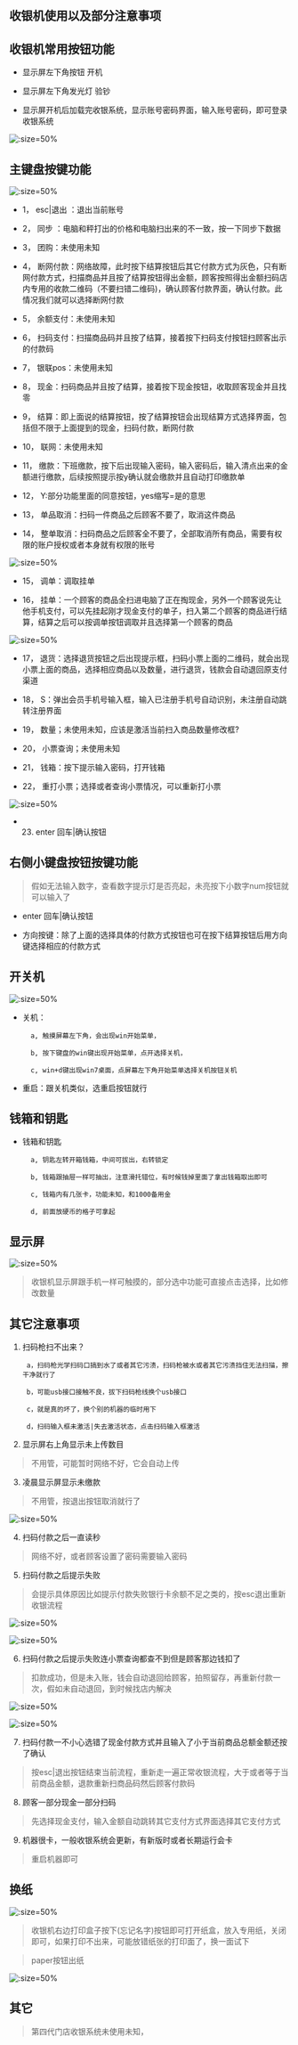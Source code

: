 ## 收银机使用以及部分注意事项

## 收银机常用按钮功能

* 显示屏左下角按钮  开机

* 显示屏左下角发光灯  验钞

* 显示屏开机后加载完收银系统，显示账号密码界面，输入账号密码，即可登录收银系统

![](https://gitee.com/GaloisFields/WORKFLOWS4COMPANY/raw/master/resources/pic/common/收银机登录.jpeg ':size=50%')

## 主键盘按键功能

![](https://gitee.com/GaloisFields/WORKFLOWS4COMPANY/raw/master/resources/pic/common/收银机展示.jpeg ':size=50%')

* 1， esc|退出  ：退出当前账号

* 2， 同步   ：电脑和秤打出的价格和电脑扫出来的不一致，按一下同步下数据

* 3， 团购：未使用未知

* 4， 断网付款：网络故障，此时按下结算按钮后其它付款方式为灰色，只有断网付款方式，扫描商品并且按了结算按钮得出金额，顾客按照得出金额扫码店内专用的收款二维码（不要扫错二维码)，确认顾客付款界面，确认付款。此情况我们就可以选择断网付款

* 5， 余额支付：未使用未知

* 6， 扫码支付：扫描商品码并且按了结算，接着按下扫码支付按钮扫顾客出示的付款码

* 7， 银联pos：未使用未知

* 8， 现金：扫码商品并且按了结算，接着按下现金按钮，收取顾客现金并且找零

* 9， 结算：即上面说的结算按钮，按了结算按钮会出现结算方式选择界面，包括但不限于上面提到的现金，扫码付款，断网付款

* 10， 联网：未使用未知

* 11， 缴款：下班缴款，按下后出现输入密码，输入密码后，输入清点出来的金额进行缴款，后续按照提示按y确认就会缴款并且自动打印缴款单

* 12， Y:部分功能里面的同意按钮，yes缩写=是的意思

* 13， 单品取消：扫码一件商品之后顾客不要了，取消这件商品

* 14， 整单取消：扫码商品之后顾客全不要了，全部取消所有商品，需要有权限的账户授权或者本身就有权限的账号

![](https://gitee.com/GaloisFields/WORKFLOWS4COMPANY/raw/master/resources/pic/common/收银机授权.jpeg ':size=50%')

* 15， 调单：调取挂单

* 16， 挂单：一个顾客的商品全扫进电脑了正在掏现金，另外一个顾客说先让他手机支付，可以先挂起刚才现金支付的单子，扫入第二个顾客的商品进行结算，结算之后可以按调单按钮调取并且选择第一个顾客的商品

![](https://gitee.com/GaloisFields/WORKFLOWS4COMPANY/raw/master/resources/pic/common/收银机解卦.jpeg ':size=50%')

* 17， 退货：选择退货按钮之后出现提示框，扫码小票上面的二维码，就会出现小票上面的商品，选择相应商品以及数量，进行退货，钱款会自动退回原支付渠道

* 18，  S：弹出会员手机号输入框，输入已注册手机号自动识别，未注册自动跳转注册界面

* 19， 数量；未使用未知，应该是激活当前扫入商品数量修改框?

* 20， 小票查询；未使用未知

* 21， 钱箱：按下提示输入密码，打开钱箱

* 22， 重打小票；选择或者查询小票情况，可以重新打小票

![](https://gitee.com/GaloisFields/WORKFLOWS4COMPANY/raw/master/resources/pic/common/收银机重打小票.jpeg ':size=50%')

* 23. enter  回车|确认按钮

## 右侧小键盘按钮按键功能

> 假如无法输入数字，查看数字提示灯是否亮起，未亮按下小数字num按钮就可以输入了

* enter   回车|确认按钮

* 方向按键：除了上面的选择具体的付款方式按钮也可在按下结算按钮后用方向键选择相应的付款方式

## 开关机

![](https://gitee.com/GaloisFields/WORKFLOWS4COMPANY/raw/master/resources/pic/common/收银机超时锁屏.jpeg ':size=50%')

* 关机：

		a, 触摸屏幕左下角，会出现win开始菜单，

		b, 按下键盘的win键出现开始菜单，点开选择关机，

		c, win+d键出现win7桌面，点屏幕左下角开始菜单选择关机按钮关机

* 重启：跟关机类似，选重启按钮就行

## 钱箱和钥匙

* 钱箱和钥匙

		a, 钥匙左转开箱钱箱，中间可拔出，右转锁定

		b, 钱箱跟抽屉一样可抽出，注意滑托错位，有时候钱掉里面了拿出钱箱取出即可

		c, 钱箱内有几张卡，功能未知，和1000备用金

		d, 前面放硬币的格子可拿起


## 显示屏

![](https://gitee.com/GaloisFields/WORKFLOWS4COMPANY/raw/master/resources/pic/common/收银机首页.jpeg ':size=50%')

> 收银机显示屏跟手机一样可触摸的，部分选中功能可直接点击选择，比如修改数量

## 其它注意事项

1. 扫码枪扫不出来？

		a，扫码枪光学扫码口搞到水了或者其它污渍，扫码枪被水或者其它污渍挡住无法扫描，擦干净就行了

		b，可能usb接口接触不良，拔下扫码枪线换个usb接口

		c，就是真的坏了，换个别的机器的临时用下

		d，扫码输入框未激活|失去激活状态，点击扫码输入框激活

2. 显示屏右上角显示未上传数目
> 不用管，可能暂时网络不好，它会自动上传

3. 凌晨显示屏显示未缴款
> 不用管，按退出按钮取消就行了

![](https://gitee.com/GaloisFields/WORKFLOWS4COMPANY/raw/master/resources/pic/common/收银机缴款.jpeg ':size=50%')

4. 扫码付款之后一直读秒
> 网络不好，或者顾客设置了密码需要输入密码

5. 扫码付款之后提示失败
> 会提示具体原因比如提示付款失败银行卡余额不足之类的，按esc退出重新收银流程

![](https://gitee.com/GaloisFields/WORKFLOWS4COMPANY/raw/master/resources/pic/common/收银机支付失败1.jpeg ':size=50%')

![](https://gitee.com/GaloisFields/WORKFLOWS4COMPANY/raw/master/resources/pic/common/收银机支付失败2.jpeg ':size=50%')

6. 扫码付款之后提示失败连小票查询都查不到但是顾客那边钱扣了

> 扣款成功，但是未入账，钱会自动退回给顾客，拍照留存，再重新付款一次，假如未自动退回，到时候找店内解决

![](https://gitee.com/GaloisFields/WORKFLOWS4COMPANY/raw/master/resources/pic/common/收银支付错误1.jpeg ':size=50%')

![](https://gitee.com/GaloisFields/WORKFLOWS4COMPANY/raw/master/resources/pic/common/收银支付错误2.jpeg ':size=50%')

7. 扫码付款一不小心选错了现金付款方式并且输入了小于当前商品总额金额还按了确认

> 按esc|退出按钮结束当前流程，重新走一遍正常收银流程，大于或者等于当前商品金额，退款重新扫商品码然后顾客付款码

8. 顾客一部分现金一部分扫码

> 先选择现金支付，输入金额自动跳转其它支付方式界面选择其它支付方式

9. 机器很卡，一般收银系统会更新，有新版时或者长期运行会卡

> 重启机器即可


## 换纸

![](https://gitee.com/GaloisFields/WORKFLOWS4COMPANY/raw/master/resources/pic/common/收银打印机.jpeg ':size=50%')

> 收银机右边打印盒子按下(忘记名字)按钮即可打开纸盒，放入专用纸，关闭即可，如果打印不出来，可能放错纸张的打印面了，换一面试下

> paper按钮出纸

![](https://gitee.com/GaloisFields/WORKFLOWS4COMPANY/raw/master/resources/pic/common/收银记账.jpeg ':size=50%')

## 其它

> 第四代门店收银系统未使用未知，
